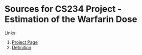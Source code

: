# Sources for CS234 Project - Estimation of the Warfarin Dose

Links:
  1. [Project Page](http://web.stanford.edu/class/cs234/project.html)
  2. [Definition](http://web.stanford.edu/class/cs234/default_project/default_project.pdf)
